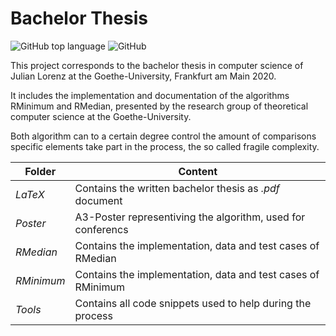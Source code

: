 # Bachelor Thesis

![GitHub top language](https://img.shields.io/github/languages/top/jfklorenz/Bachelor-Thesis-ComputerScience) ![GitHub](https://img.shields.io/github/license/jfklorenz/Bachelor-Thesis-ComputerScience)

This project corresponds to the bachelor thesis in computer science of Julian Lorenz at the Goethe-University, Frankfurt am Main 2020.

It includes the implementation and documentation of the algorithms RMinimum and RMedian, presented by the research group of theoretical computer science at the Goethe-University.

Both algorithm can to a certain degree control the amount of comparisons specific elements take part in the process, the so called fragile complexity.

Folder | Content
--- | ---
*LaTeX* | Contains the written bachelor thesis as *.pdf* document
*Poster* | A3-Poster representiving the algorithm, used for conferencs
*RMedian* | Contains the implementation, data and test cases of RMedian
*RMinimum* | Contains the implementation, data and test cases of RMinimum
*Tools* | Contains all code snippets used to help during the process
